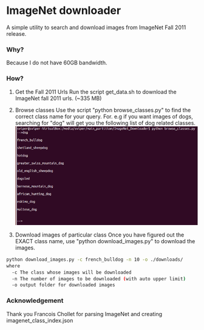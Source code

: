 # ImageNet downloader

A simple utility to search and download images from ImageNet Fall 2011 release. 

### Why?
Because I do not have 60GB bandwidth. 

### How? 
1. Get the Fall 2011 Urls 
Run the script get_data.sh to download the ImageNet fall 2011 urls. (~335 MB)

2. Browse classes 
Use the script "python browse_classes.py" to find the correct class name for your query. 
For. e.g if you want images of dogs, searching for "dog" will get you the following list of 
dog related classes. 
![browse class](./browse.png)

3. Download images of particular class
Once you have figured out the EXACT class name, use "python download_images.py" to download the images. 
```sh
python download_images.py -c french_bulldog -n 10 -o ./downloads/
where
  -c The class whose images will be downloaded
  -n The number of images to be downloaded (with auto upper limit)
  -o output folder for downloaded images
```

### Acknowledgement
Thank you Francois Chollet for parsing ImageNet and creating imagenet_class_index.json 
